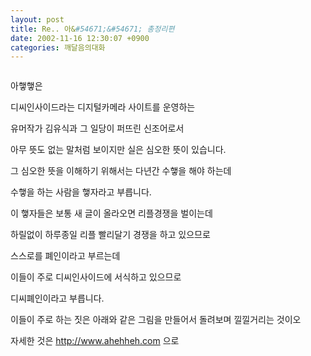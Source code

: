```yaml
---
layout: post
title: Re.. 아&#54671;&#54671; 총정리편
date: 2002-11-16 12:30:07 +0900
categories: 깨달음의대화
---
```

<img src="./assets/attach/images/198/706/1037417407.jpg" border="0" alt="" />  
  
아&#54671;&#54671;은
  
디씨인사이드라는 디지털카메라 사이트를 운영하는
  
유머작가 김유식과 그 일당이 퍼뜨린 신조어로서
  
아무 뜻도 없는 말처럼 보이지만 실은 심오한 뜻이 있습니다.
  

  
그 심오한 뜻을 이해하기 위해서는 다년간 수&#54671;을 해야 하는데
  
수&#54671;을 하는 사람을 &#54671;자라고 부릅니다.
  

  
이 &#54671;자들은 보통 새 글이 올라오면 리플경쟁을 벌이는데
  
하릴없이 하루종일 리플 빨리달기 경쟁을 하고 있으므로
  
스스로를 폐인이라고 부르는데
  

  
이들이 주로 디씨인사이드에 서식하고 있으므로
  
디씨폐인이라고 부릅니다.
  

  
이들이 주로 하는 짓은 아래와 같은 그림을 만들어서 돌려보며 낄낄거리는 것이오
  
자세한 것은 http://www.ahehheh.com 으로
